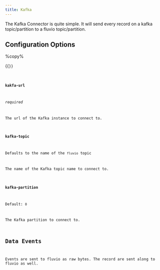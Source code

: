 ```yaml
---
title: Kafka
---
```


The Kafka Connector is quite simple. It will send every record on a kafka
topic/partition to a fluvio topic/partition.

## Configuration Options

%copy%

{{<code file="code-blocks/yaml/connectors/inbound-examples/inbound-kafka.yaml" lang="yaml" copy=true >}}

###  `kakfa-url`
*required*

The url of the Kafka instance to connect to.

### `kafka-topic`

Defaults to the name of the `fluvio` topic

The name of the Kafka topic name to connect to.

### `kafka-partition`
Default: `0`

The Kafka partition to connect to.

## Data Events

Events are sent to fluvio as raw bytes. The record are sent along to fluvio as well.
